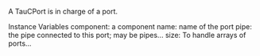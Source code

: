 A TauCPort is in charge of a port.

Instance Variables
	component:		a component
	name:		name of the port
	pipe:		the pipe connected to this port; may be pipes...
	size:		To handle arrays of ports...